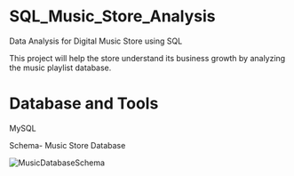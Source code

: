 # SQL_Music_Store_Analysis
Data Analysis for Digital Music Store using SQL

This project will help the store understand its business growth by analyzing the music playlist database.

# Database and Tools
MySQL

Schema- Music Store Database

![MusicDatabaseSchema](https://github.com/neha965/SQL_Music_Store_Analysis/assets/66843659/7a3a9498-5318-4b18-817a-8a3f346814eb)
